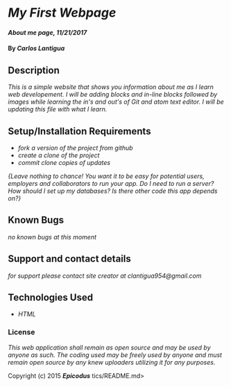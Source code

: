 # _My First Webpage_

#### _About me page, 11/21/2017_

#### By _**Carlos Lantigua**_

## Description

_This is a simple website that shows you information about me as I learn web developement. I will be adding blocks and in-line blocks followed by images while learning the in's and out's of Git and atom text editor. I will be updating this file with what I learn._

## Setup/Installation Requirements

* _fork a version of the project from github_
* _create a clone of the project_
* _commit clone copies of updates_


_{Leave nothing to chance! You want it to be easy for potential users, employers and collaborators to run your app. Do I need to run a server? How should I set up my databases? Is there other code this app depends on?}_

## Known Bugs

_no known bugs at this moment_

## Support and contact details

_for support please contact site creator at clantigua954@gmail.com_

## Technologies Used

* _HTML_

### License

*This web application shall remain as open source and may be used by anyone as such. The coding used may be freely used by anyone and must remain open source by any knew uploaders utilizing it for any purposes.*

Copyright (c) 2015 **_Epicodus_**
tics/README.md>
